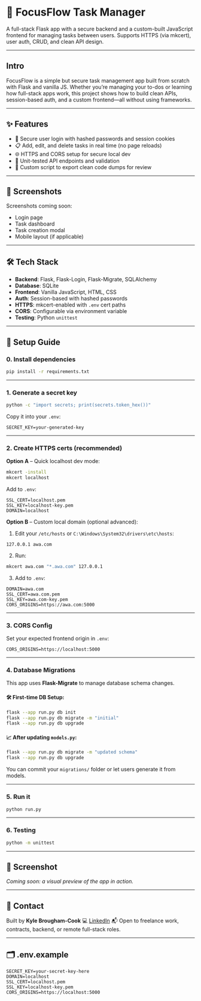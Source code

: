 # 🧠 FocusFlow Task Manager

A full-stack Flask app with a secure backend and a custom-built JavaScript frontend for managing tasks between users. Supports HTTPS (via mkcert), user auth, CRUD, and clean API design.

---

## Intro

FocusFlow is a simple but secure task management app built from scratch with Flask and vanilla JS. Whether you’re managing your to-dos or learning how full-stack apps work, this project shows how to build clean APIs, session-based auth, and a custom frontend—all without using frameworks.

---

## ✨ Features

- 🔐 Secure user login with hashed passwords and session cookies
- 📋 Add, edit, and delete tasks in real time (no page reloads)
- 🌐 HTTPS and CORS setup for secure local dev
- 🧪 Unit-tested API endpoints and validation
- 🧼 Custom script to export clean code dumps for review

---

## 📸 Screenshots

Screenshots coming soon:

- Login page
- Task dashboard
- Task creation modal
- Mobile layout (if applicable)

---

## 🛠️ Tech Stack

- **Backend**: Flask, Flask-Login, Flask-Migrate, SQLAlchemy
- **Database**: SQLite
- **Frontend**: Vanilla JavaScript, HTML, CSS
- **Auth**: Session-based with hashed passwords
- **HTTPS**: mkcert-enabled with `.env` cert paths
- **CORS**: Configurable via environment variable
- **Testing**: Python `unittest`

---

## 🚀 Setup Guide

### 0. Install dependencies

```bash
pip install -r requirements.txt
```

---

### 1. Generate a secret key

```bash
python -c "import secrets; print(secrets.token_hex())"
```

Copy it into your `.env`:

```env
SECRET_KEY=your-generated-key
```

---

### 2. Create HTTPS certs (recommended)

**Option A** – Quick localhost dev mode:

```bash
mkcert -install
mkcert localhost
```

Add to `.env`:

```env
SSL_CERT=localhost.pem
SSL_KEY=localhost-key.pem
DOMAIN=localhost
```

**Option B** – Custom local domain (optional advanced):

1. Edit your `/etc/hosts` or `C:\Windows\System32\drivers\etc\hosts`:

```
127.0.0.1 awa.com
```

2. Run:

```bash
mkcert awa.com "*.awa.com" 127.0.0.1
```

3. Add to `.env`:

```env
DOMAIN=awa.com
SSL_CERT=awa.com.pem
SSL_KEY=awa.com-key.pem
CORS_ORIGINS=https://awa.com:5000
```

---

### 3. CORS Config

Set your expected frontend origin in `.env`:

```env
CORS_ORIGINS=https://localhost:5000
```

---

### 4. Database Migrations

This app uses **Flask-Migrate** to manage database schema changes.

#### 🛠 First-time DB Setup:

```bash
flask --app run.py db init
flask --app run.py db migrate -m "initial"
flask --app run.py db upgrade
```

#### 📈 After updating `models.py`:

```bash
flask --app run.py db migrate -m "updated schema"
flask --app run.py db upgrade
```

You can commit your `migrations/` folder or let users generate it from models.

---

### 5. Run it

```bash
python run.py
```

---

### 6. Testing

```bash
python -m unittest
```

---

## 📸 Screenshot

_Coming soon: a visual preview of the app in action._

---

## 💬 Contact

Built by **Kyle Brougham-Cook**
💻 [LinkedIn](https://linkedin.com/in/kyle-brougham-cook-718b672a4)
📬 Open to freelance work, contracts, backend, or remote full-stack roles.

---

## 🗂️ .env.example

```env
SECRET_KEY=your-secret-key-here
DOMAIN=localhost
SSL_CERT=localhost.pem
SSL_KEY=localhost-key.pem
CORS_ORIGINS=https://localhost:5000
```
